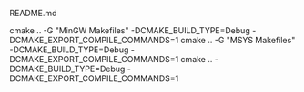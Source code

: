 README.md

cmake .. -G "MinGW Makefiles"  -DCMAKE_BUILD_TYPE=Debug -DCMAKE_EXPORT_COMPILE_COMMANDS=1
cmake .. -G "MSYS Makefiles"  -DCMAKE_BUILD_TYPE=Debug -DCMAKE_EXPORT_COMPILE_COMMANDS=1
cmake .. -DCMAKE_BUILD_TYPE=Debug -DCMAKE_EXPORT_COMPILE_COMMANDS=1
